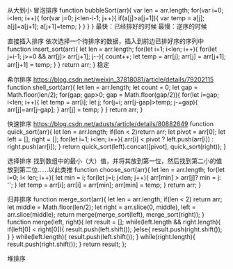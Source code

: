从大到小
冒泡排序
function bubbleSort(arr){
var len = arr.length;
for(var i=0; i<len; i++){
for(var j=0; j<len-i-1; j++){
if(a[j]>a[j+1]){
var temp = a[j];
a[j]=a[j+1];
a[j+1]=temp;
}
}
}
}
最快：已经排好的时候
最慢：逆序的时候

直接插入排序
依次选择一个待排序的数据，插入到前边已排好序的序列中
function insert_sort(arr){
            let len = arr.length;
            for(let i=1; i<len; i++){
                for(let j=i-1; j>=0 && arr[j]> arr[j+1]; j--){
                    count++;
                    let temp = arr[j];
                    arr[j] = arr[j+1];
                    arr[j+1] = temp;
                }
            }
            return arr;
        }
稳定

希尔排序
https://blog.csdn.net/weixin_37818081/article/details/79202115
function shell_sort(arr){
            let len = arr.length;
            let count = 0;
            let gap = Math.floor(len/2);
            for(gap; gap>0; gap = Math.floor(gap/2)){
                for(let i=gap; i<len; i++){
                    let temp = arr[i];
                    let j;
                    for(j=i; arr[j-gap]>temp; j-=gap){
                        arr[j]=arr[j-gap];
                    }
                    arr[j] = temp;
                }
            }
            return arr;
        }

快速排序
https://blog.csdn.net/adusts/article/details/80882649
function quick_sort(arr){
            let len = arr.length;
            if(len < 2)return arr;
            let pivot = arr[0];
            let left = [], right = [];
            for(let i=1; i<len; i++){
                arr[i] < pivot ? left.push(arr[i]) : right.push(arr[i]);
            }
            return quick_sort(left).concat([pivot], quick_sort(right));
        }

选择排序
找到数组中的最小（大）值，并将其放到第一位，然后找到第二小的值放到第二位……以此类推
function choose_sort(arr){
            let len = arr.length;
            for(let i=0; i< len; i++){
                let min = i;
                for(let j=i; j<len; j++){
                    arr[min] > arr[j]? min = j: '';
                }
                let temp = arr[i];
                arr[i] = arr[min];
                arr[min] = temp;
            }
            return arr;
        }

归并排序
function merge_sort(arr){
            let len = arr.length;
            if(len < 2) return arr;
            let middle = Math.floor(len/2);
            let right = arr.slice(0, middle),
                left = arr.slice(middle);
            return merge(merge_sort(left), merge_sort(right));
        }
        function merge(left, right){
            let result = [];
            while(left.length && right.length){
                if(left[0] < right[0]){
                    result.push(left.shift());
                }else{
                    result.push(right.shift());
                }
            }
            while(left.length){
                result.push(left.shift());
            }
            while(right.length){
                result.push(right.shift());
            }
            return result;
        };

堆排序
